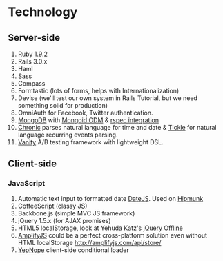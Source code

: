 # Technology
## Server-side
1. Ruby 1.9.2
2. Rails 3.0.x
  1. Haml
  2. Sass
  3. Compass
  4. Formtastic (lots of forms, helps with Internationalization)
  5. Devise (we'll test our own system in Rails Tutorial, but we need
     something solid for production)
  7. OmniAuth for Facebook, Twitter authentication.
  8. [MongoDB](http://www.mongodb.org/) with [Mongoid ODM](http://mongoid.org/docs/installation/) & [rspec integration](https://github.com/evansagge/mongoid-rspec)
  9. [Chronic](https://github.com/mojombo/chronic) parses natural language for time and date & [Tickle](https://github.com/noctivityinc/tickle) for natural language recurring events parsing.
  10. [Vanity](https://github.com/assaf/vanity) A/B testing framework
      with lightweight DSL.

## Client-side
### JavaScript
1. Automatic text input to formatted date [DateJS](http://www.datejs.com/). Used on [Hipmunk](http://hipmunk.com)
2. CoffeeScript (classy JS)
3. Backbone.js (simple MVC JS framework)
3. jQuery 1.5.x (for AJAX promises)
4. HTML5 localStorage, look at Yehuda Katz's [jQuery Offline](https://github.com/wycats/jquery-offline)
5. [AmplifyJS](http://amplifyjs.com/api/store/) could be a perfect cross-platform solution even without
   HTML localStorage http://amplifyjs.com/api/store/
6. [YepNope](https://github.com/SlexAxton/yepnope.js) client-side conditional loader

